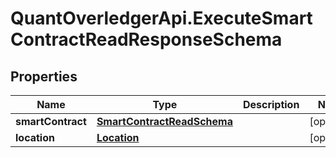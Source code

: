 # QuantOverledgerApi.ExecuteSmartContractReadResponseSchema

## Properties

Name | Type | Description | Notes
------------ | ------------- | ------------- | -------------
**smartContract** | [**SmartContractReadSchema**](SmartContractReadSchema.md) |  | [optional] 
**location** | [**Location**](Location.md) |  | [optional] 


